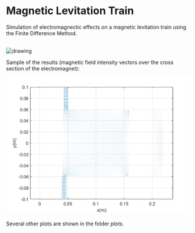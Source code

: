 # Magnetic Levitation Train
  
Simulation of electromagnectic effects on a magnetic levitation train using the Finite Difference Method. 

<br><img src="https://user-images.githubusercontent.com/70666266/146541415-5599a78d-ecd6-4c2e-9f66-c424a74c1ac8.jpg" alt="drawing" width="600"/>

Sample of the results (magnetic field intensity vectors over the cross section of the electromagnet):

<img src="figuras/item_c_H_dx_2_5mm.png" alt="drawing" width="500"/>


Several other plots are shown in the folder *plots*.
